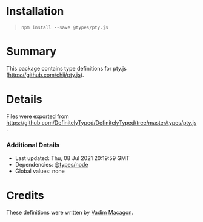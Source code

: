 # Installation
> `npm install --save @types/pty.js`

# Summary
This package contains type definitions for pty.js (https://github.com/chjj/pty.js).

# Details
Files were exported from https://github.com/DefinitelyTyped/DefinitelyTyped/tree/master/types/pty.js.

### Additional Details
 * Last updated: Thu, 08 Jul 2021 20:19:59 GMT
 * Dependencies: [@types/node](https://npmjs.com/package/@types/node)
 * Global values: none

# Credits
These definitions were written by [Vadim Macagon](https://github.com/enlight).
